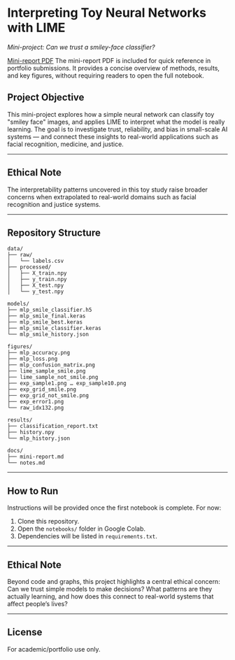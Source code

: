 # Interpreting Toy Neural Networks with LIME
*Mini-project: Can we trust a smiley-face classifier?*

[Mini-report PDF](Mini-Report_LIME_Based_Analysis_of_Smile_vs._Not_Smile)
The mini-report PDF is included for quick reference in portfolio submissions. It provides a concise overview of methods, results, and key figures, without requiring readers to open the full notebook.

## Project Objective
This mini-project explores how a simple neural network can classify toy "smiley face" images, and applies LIME to interpret what the model is really learning.
The goal is to investigate trust, reliability, and bias in small-scale AI systems — and connect these insights to real-world applications such as facial recognition, medicine, and justice.
___

## Ethical Note

The interpretability patterns uncovered in this toy study raise broader concerns when extrapolated to real-world domains such as facial recognition and justice systems. 

___

## Repository Structure

```text
data/
├── raw/
│   └── labels.csv
├── processed/
│   ├── X_train.npy
│   ├── y_train.npy
│   ├── X_test.npy
│   └── y_test.npy

models/
├── mlp_smile_classifier.h5
├── mlp_smile_final.keras
├── mlp_smile_best.keras
├── mlp_smile_classifier.keras
└── mlp_smile_history.json

figures/
├── mlp_accuracy.png
├── mlp_loss.png
├── mlp_confusion_matrix.png
├── lime_sample_smile.png
├── lime_sample_not_smile.png
├── exp_sample1.png … exp_sample10.png
├── exp_grid_smile.png
├── exp_grid_not_smile.png
├── exp_error1.png
└── raw_idx132.png

results/
├── classification_report.txt
├── history.npy
└── mlp_history.json

docs/
├── mini-report.md
└── notes.md
```
___

## How to Run
Instructions will be provided once the first notebook is complete.
For now:
1. Clone this repository.
2. Open the `notebooks/` folder in Google Colab.
3. Dependencies will be listed in `requirements.txt`.
___

## Ethical Note
Beyond code and graphs, this project highlights a central ethical concern:
Can we trust simple models to make decisions? What patterns are they actually learning, and how does this connect to real-world systems that affect people’s lives?
___

## License
For academic/portfolio use only.
